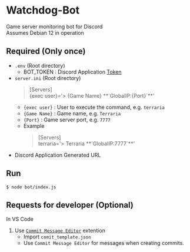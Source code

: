 # Watchdog-Bot

Game server monitoring bot for Discord  
Assumes Debian 12 in operation

## Required (Only once)

- `.env` (Root directory)
  - BOT_TOKEN : Discord Application [Token](https://discord.com/developers/applications)
- `server.ini` (Root directory)
  > [Servers]  
  > {exec user}='> {Game Name} \*\*\`GlobalIP:{Port}\`\*\*'
  - `{exec user}` : User to execute the command, e.g. `terraria`
  - `{Game Name}` : Game name, e.g. `Terraria`
  - `{Port}` : Game server port, e.g. `7777`
  - Example
    > [Servers]  
    > terraria='> Terraria \*\*\`GlobalIP:7777\`\*\*'
- Discord Application Generated URL

## Run

```shell-session
$ node bot/index.js
```

## Requests for developer (Optional)

In VS Code

1. Use [`Commit Message Editor`](https://marketplace.visualstudio.com/items?itemName=adam-bender.commit-message-editor) extention
   - Import `comit_template.json`
   - Use `Commit Message Editor` for messages when creating commits.
